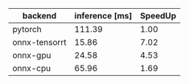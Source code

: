 | backend       | inference [ms] | SpeedUp |
| ------------- | -------------- | ------- |
| pytorch       | 111.39         | 1.00    |
| onnx-tensorrt | 15.86          | 7.02    |
| onnx-gpu      | 24.58          | 4.53    |
| onnx-cpu      | 65.96          | 1.69    |
